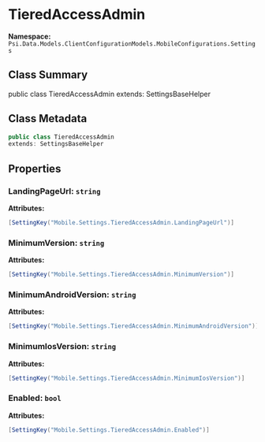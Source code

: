 # TieredAccessAdmin

**Namespace:** `Psi.Data.Models.ClientConfigurationModels.MobileConfigurations.Settings`

## Class Summary

public class TieredAccessAdmin
extends: SettingsBaseHelper

## Class Metadata

```typescript
public class TieredAccessAdmin
extends: SettingsBaseHelper
```

## Properties

### LandingPageUrl: `string`

**Attributes:**
```csharp
[SettingKey("Mobile.Settings.TieredAccessAdmin.LandingPageUrl")]
```

### MinimumVersion: `string`

**Attributes:**
```csharp
[SettingKey("Mobile.Settings.TieredAccessAdmin.MinimumVersion")]
```

### MinimumAndroidVersion: `string`

**Attributes:**
```csharp
[SettingKey("Mobile.Settings.TieredAccessAdmin.MinimumAndroidVersion")]
```

### MinimumIosVersion: `string`

**Attributes:**
```csharp
[SettingKey("Mobile.Settings.TieredAccessAdmin.MinimumIosVersion")]
```

### Enabled: `bool`

**Attributes:**
```csharp
[SettingKey("Mobile.Settings.TieredAccessAdmin.Enabled")]
```
